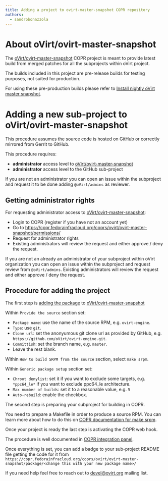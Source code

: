 ```yaml
---
title: Adding a project to ovirt-master-snapshot COPR repository
authors:
  - sandrobonazzola
---
```


# About oVirt/ovirt-master-snapshot

The [oVirt/ovirt-master-snapshot](https://copr.fedorainfracloud.org/coprs/ovirt/ovirt-master-snapshot/) COPR project
is meant to provide latest build from merged patches for all the subprojects within oVirt project.

The builds included in this project are pre-release builds for testing purposes, not suited for production.

For using these pre-production builds please refer to [Install nightly oVirt master snapshot](/develop/dev-process/install-nightly-snapshot.html).

# Adding a new sub-project to oVirt/ovirt-master-snapshot

This procedure assumes the source code is hosted on GitHub or correctly mirrored from Gerrit to GitHub.

This procedure requires:
- **administrator** access level to [oVirt/ovirt-master-snapshot](https://copr.fedorainfracloud.org/coprs/ovirt/ovirt-master-snapshot/)
- **administrator** access level to the GitHub sub-project

If you are not an administrator you can open an issue within the subproject and request it to be done adding `@oVirt/admins` as reviewer.


## Getting administrator rights

For requesting administrator access to [oVirt/ovirt-master-snapshot](https://copr.fedorainfracloud.org/coprs/ovirt/ovirt-master-snapshot/):
- Login to COPR (register if you have not an account yet)
- Go to https://copr.fedorainfracloud.org/coprs/ovirt/ovirt-master-snapshot/permissions/
- Request for administrator rights
- Existing administrators will review the request and either approve / deny the request.

If you are not an already an administrator of your subproject within oVirt organization you can open an issue within the subproject and request review from `@oVirt/admins`.
Existing administrators will review the request and either approve / deny the request.


## Procedure for adding the project

The first step is [adding the package](https://copr.fedorainfracloud.org/coprs/ovirt/ovirt-master-snapshot/package/add)
to [oVirt/ovirt-master-snapshot](https://copr.fedorainfracloud.org/coprs/ovirt/ovirt-master-snapshot/)

Within `Provide the source` section set:
- `Package name`: use the name of the source RPM, e.g. `ovirt-engine`.
- `Type`: use `git`.
- `Clone url`: set the anonyumous git clone url as provided by GitHub, e.g. `https://github.com/oVirt/ovirt-engine.git`.
- `Committish`: set the branch name, e.g. `master`.
- Leave the rest blank.

Within `How to build SRPM from the source` section, select `make srpm`.

Within `Generic package setup` section set:
- `Chroot denylist`: set it if you want to exclude some targets, e.g. `*ppc64_le*` if you want to exclude ppc64_le architecture.
- `Max number of builds`: set it to a reasonable value, e.g. `5`
- `Auto-rebuild`: enable the checkbox.


The second step is preparing your subproject for building in COPR.

You need to prepare a Makefile in order to produce a source RPM. You can learn more about how to do this on
[COPR documentation for make srpm](https://docs.pagure.org/copr.copr/user_documentation.html#make-srpm).

Once your project is ready the last step is activating the COPR web hook.

The procedure is well documented in [COPR integration panel](https://copr.fedorainfracloud.org/coprs/ovirt/ovirt-master-snapshot/integrations/).

Once everything is set, you can add a badge to your sub-project README file getting the code for it from
`https://copr.fedorainfracloud.org/coprs/ovirt/ovirt-master-snapshot/package/<change this with your new package name>/`

If you need help feel free to reach out to [devel@ovirt.org](https://lists.ovirt.org/archives/list/devel@ovirt.org/) mailing list.
